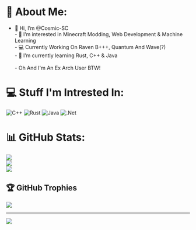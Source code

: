 # 💫 About Me:
- 👋 Hi, I’m @Cosmic-SC<br>- 👀 I’m interested in Minecraft Modding, Web Development & Machine Learning<br>- 💻 Currently Working On Raven B+++, Quantum And Wave(?)<br>- 🌱 I’m currently learning Rust, C++ & Java<br><br>- Oh And I'm An Ex Arch User BTW!<br>


# 💻 Stuff I'm Intrested In:
![C++](https://img.shields.io/badge/c++-%2300599C.svg?style=for-the-badge&logo=c%2B%2B&logoColor=white) ![Rust](https://img.shields.io/badge/rust-%23000000.svg?style=for-the-badge&logo=rust&logoColor=white) ![Java](https://img.shields.io/badge/java-%23ED8B00.svg?style=for-the-badge&logo=java&logoColor=white) ![.Net](https://img.shields.io/badge/.NET-5C2D91?style=for-the-badge&logo=.net&logoColor=white)
# 📊 GitHub Stats:
![](https://github-readme-stats.vercel.app/api?username=Cosmic-SC&theme=tokyonight&hide_border=true&include_all_commits=false&count_private=false)<br/>
![](https://github-readme-streak-stats.herokuapp.com/?user=Cosmic-SC&theme=tokyonight&hide_border=true)<br/>
![](https://github-readme-stats.vercel.app/api/top-langs/?username=Cosmic-SC&theme=tokyonight&hide_border=true&include_all_commits=false&count_private=false&layout=compact)

## 🏆 GitHub Trophies
![](https://github-profile-trophy.vercel.app/?username=Cosmic-SC&theme=juicyfresh&no-frame=true&no-bg=false&margin-w=4)

---
[![](https://visitcount.itsvg.in/api?id=Cosmic-SC&label=Profile%20Views&color=1&icon=8&pretty=true)](https://www.youtube.com/watch?v=dQw4w9WgXcQ)
